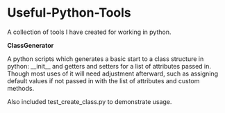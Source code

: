 # Useful-Python-Tools
A collection of tools I have created for working in python.


<b>ClassGenerator</b>

<blockqoute>
  A python scripts which generates a basic start to a class structure in python: __init__ and getters and setters for a list of attributes passed in. Though most uses of it will need adjustment afterward, such as assigning default values if not passed in with the list of attributes and custom methods.
  
  Also included test_create_class.py to demonstrate usage.
</blockquote>
